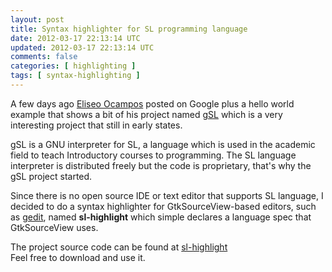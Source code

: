```yaml
---           
layout: post
title: Syntax highlighter for SL programming language
date: 2012-03-17 22:13:14 UTC
updated: 2012-03-17 22:13:14 UTC
comments: false
categories: [ highlighting ] 
tags: [ syntax-highlighting ]
---
```


A few days ago [Eliseo Ocampos](https://github.com/roskoff) posted on Google plus
a hello world example that shows a bit of his project named [gSL](https://github.com/roskoff/gSL)
which is a very interesting project that still in early states.

gSL is a GNU interpreter for SL, a language which is used in the academic field to teach
Introductory courses to programming. The SL language interpreter is distributed freely
but the code is proprietary, that's why the gSL project started.

Since there is no open source IDE or text editor that supports SL language, I decided to 
do a syntax highlighter for GtkSourceView-based editors, such as 
[gedit](http://projects.gnome.org/gedit/), named **sl-highlight** which simple declares 
a language spec that GtkSourceView uses.

The project source code can be found at [sl-highlight](https://github.com/jorgeramirez/sl-highlight)  
Feel free to download and use it.